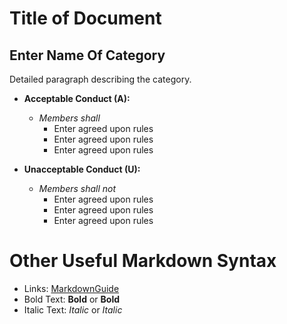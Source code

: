 # Title of Document

## Enter Name Of Category

Detailed paragraph describing the category.

* **Acceptable Conduct (A):**
  * *Members shall*
    * Enter agreed upon rules
    * Enter agreed upon rules
    * Enter agreed upon rules

* **Unacceptable Conduct (U):**
  * *Members shall not*
    * Enter agreed upon rules
    * Enter agreed upon rules
    * Enter agreed upon rules

# Other Useful Markdown Syntax

* Links: [MarkdownGuide](https://www.markdownguide.org/basic-syntax/)
* Bold Text: **Bold** or __Bold__
* Italic Text: *Italic* or _Italic_
